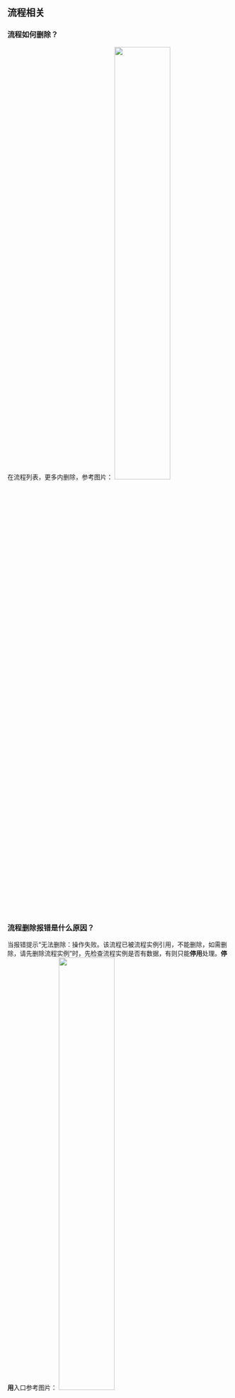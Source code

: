 ## 流程相关
[](id:que1)
### 流程如何删除？
在流程列表，更多内删除，参考图片：
<img src = "https://qcloudimg.tencent-cloud.cn/raw/2e5ad8adcd06c98b87bcc274a4452c89.png" style = "width:50%">


[](id:que2)
### 流程删除报错是什么原因？
当报错提示“无法删除：操作失败。该流程已被流程实例引用，不能删除，如需删除，请先删除流程实例”时，先检查流程实例是否有数据，有则只能**停用**处理。**停用**入口参考图片：
<img src = "https://qcloudimg.tencent-cloud.cn/raw/e9185f3764dc945b78c2ffc0b95b7864.png" style = "width:50%">

[](id:que3)
### 流程发起审批之后，无法找到，在代办和已办里面都没有？
请检查您操作审批的用户和查询已办的用户是否为同一个用户。

[](id:que4)
### 匿名用户（包括小程序、自定义应用登录的用户）是否支持数据触发流程？
目前不支持数据触发方式触发流程，可选择定时触发方式。

[](id:que5)
### 内部用户触发流程后，无法审批原因是什么？
内部用户触发流程时，需要具备该流程的访问权限。

[](id:que6)
### 流程发布和环境有什么关系？
企业工作台预览环境下触发流程，需要流程有**未发布**版本，**已发布**版本通过**编辑** > **保存**可生成**未发布**版本。

[](id:que7)
### 企业工作台中数据源记录无法编辑或删除，原因是什么？
说明该数据记录触发了一个或多个流程，需要流程审批结束才可以编辑或删除。


[](id:que8)
### 配置了消息模板，有些在选择时不显示，原因是什么？
选择消息模板时，会过滤数据模型有关联关系的消息模板，以及未配置数据源的消息模板。

[](id:que9)
### 如何成功配置或接收企业微信通知？
接收企业微信通知，需要消息接收人为企微用户，如果接收人选择角色、数据模型相关，需要确认该角色、数据模型字段包含企微用户。

[](id:que10)
### 人工任务下如何新建审批页面？
审批页面为工作流中的人工任务节点定制页面，目的是实现工作流中的审批页面的定制化。审批页面需要从工作流发起新建，新建时需要先新建系统工作流 APIs 后，再进行审批页面新建，详细操作请参见 [流程审批页面定制化](https://cloud.tencent.com/document/product/1301/79722)。 

[](id:que11)
### 工作流内发送通知是否支持使用应用内的自定义字段?
支持，在消息模板中插入字段即可。

[](id:que12)
### 使用流程来审批一定要企业成员吗？
流程不限制使用用户。


[](id:que13)
### 微搭的审批流，可以对接企业微信吗？
微搭审批流现在是支持推送待办通知到企业微信的。

[](id:que14)
### 只有数据模型页面才支持流程审批的吗？
是的。

[](id:que15)
### 工作流支持删除功能了吗？
未发布状态的体验环境的流程可以删除，已经发布的不能删除，目前产品策略是已经发布的暂时不支持删除，以防用户误操作删除生产数据不可恢复。

## 用户权限相关
[](id:que16)
### 如何打通企业微信？
目前支持导入企业微信用户到微搭侧，可以通过企微管理员授权微搭的方式将可见范围的用户一键同步过来。详情请参见 [导入企业微信用户](https://cloud.tencent.com/document/product/1301/71766)。 


[](id:que17)
### 为什么点击数据管理后台提示 administrator 无权限？
<img src = "https://qcloudimg.tencent-cloud.cn/raw/de3825e39f819bf67ceaee422d076359.png" style = "width:50%">

需要按提示关联角色。


[](id:que18)
### 角色和权限对小程序具有什么作用？
角色和权限目前支持小程序匿名浏览。

[](id:que19)
### 为什么在应用编辑器中预览有数据，应用发布后没有数据？
请前往[角色与权限](https://console.cloud.tencent.com/lowcode/permission/role)中检查对应角色的数据模型权限设置。若应用未开启登录，此时应用访问者角色为「默认访客」。

[](id:que20)
### 应用发布后，访问页面提示无权限？
请前往[角色与权限](https://console.cloud.tencent.com/lowcode/permission/role)中检查对应角色的应用权限设置。若应用未开启登录，此时应用访问者角色为「默认访客」。
